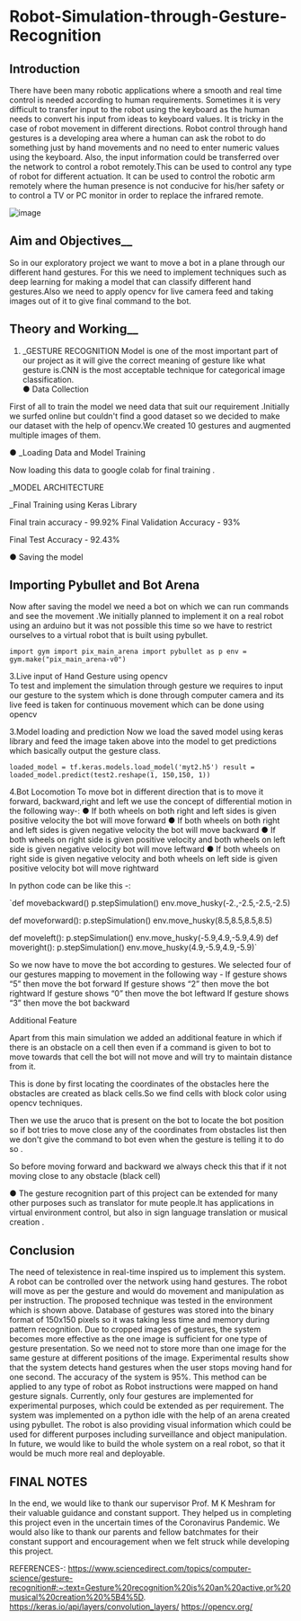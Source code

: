 # Robot-Simulation-through-Gesture-Recognition
## Introduction

 

There have been many robotic applications where a smooth and real time control is needed according to human requirements. Sometimes it is very difficult to transfer input to the robot using the keyboard as the human needs to convert his input from ideas to keyboard values. It is tricky in the case of robot movement in different directions. 
Robot control through hand gestures is a developing area where a human can ask the robot to do something just by hand movements and no need to enter numeric values using the keyboard. Also, the input information could be transferred over the network to control a robot remotely.This can be used to control any type of robot for different actuation. 
It can be used to control the robotic arm remotely where the human presence is not conducive for his/her safety or to control a TV or PC monitor in order to replace the infrared remote.



![image](https://user-images.githubusercontent.com/60650532/125906505-3104899f-8737-48a0-93b9-a82d97b7f7dd.png)



## Aim and Objectives__

So in our exploratory project we want to move a bot in a plane through our different hand gestures. For this we need to implement techniques such as deep learning for making a model that can classify different hand gestures.Also we need to apply opencv for live camera feed and taking images out of it to give final  command to the bot.
 
 

## Theory and Working__

1. _GESTURE RECOGNITION
Model is one of the most important part  of  our project as it will give the correct meaning of gesture like  what  gesture  is.CNN is the most acceptable technique for categorical image classification.   
●	Data Collection

First of all to train the model we need data that suit our requirement .Initially we surfed online but couldn't find a good dataset  so we decided to make our dataset with the help of opencv.We created 10 gestures and augmented multiple images of them.



          




●	_Loading Data and Model Training

Now loading this data to google colab for final training .

 



_MODEL ARCHITECTURE

 



 


_Final Training using Keras Library 
 
Final train accuracy - 99.92%
Final Validation Accuracy - 93%
 
Final Test Accuracy - 92.43%
 

●	Saving the model 
 


## Importing Pybullet and Bot Arena

Now after saving the model we need a bot on which we can run commands and see the movement .We initially planned to implement it on a real robot using an arduino but it was not possible this time so we have to restrict ourselves to a  virtual robot that is built using pybullet.

`import gym
import pix_main_arena
import pybullet as p
env = gym.make("pix_main_arena-v0")`



 



3.Live input of Hand Gesture using opencv  
To  test and implement the simulation through gesture we requires to input our gesture to the system which is done through computer camera and its live feed is taken for continuous movement which can be done using opencv

 
  



3.Model loading and prediction
Now we load the saved model using keras library and feed the image taken above into the model to get predictions which basically output the gesture class.

`loaded_model = tf.keras.models.load_model('myt2.h5')
result = loaded_model.predict(test2.reshape(1, 150,150, 1))`
 



4.Bot Locomotion
To move bot in different direction that is to move it forward, backward,right and left we use the concept of differential motion in the following way-:
●	If both wheels on both right and left sides is given positive velocity the bot will move forward
●	If both wheels on both right and left sides is given negative velocity the bot will move backward
●	If both wheels on  right side is given  positive velocity and both wheels on  left side is given negative velocity bot will move leftward
●	If both wheels on right side is given  negative velocity and both wheels on  left side is given positive velocity bot will move rightward


  
In python code can be like this -:

`def movebackward()
        p.stepSimulation()
       env.move_husky(-2.,-2.5,-2.5,-2.5)
            
def moveforward():
        p.stepSimulation()
        env.move_husky(8.5,8.5,8.5,8.5)
      
def moveleft(): 
        p.stepSimulation()
        env.move_husky(-5.9,4.9,-5.9,4.9)
def moveright():
       p.stepSimulation()
        env.move_husky(4.9,-5.9,4.9,-5.9)`

So we now have to move the bot according to gestures. We selected four of our gestures mapping to movement in the following way -
If gesture shows “5” then move the bot forward
If gesture shows “2” then move the bot rightward
If gesture shows “0” then move the bot leftward
If gesture shows “3” then move the bot backward


Additional Feature

Apart from this main simulation we added an additional feature in which if there is an obstacle on a cell then even  if a  command is given to bot  to move towards that cell the bot will not move and will try to maintain distance from it.

This is done by first locating the coordinates of the obstacles here the obstacles are created as black cells.So we find cells with block color using opencv techniques.
 



 

Then we use the aruco that is present on the bot to locate the bot position so if bot tries to move close any of the coordinates from obstacles list then we don't give the  command to bot even when the gesture is telling it to do so .
 

 
So before moving forward and backward we always check this that if it not moving close to any obstacle (black  cell)

●	The gesture recognition part of this project can be extended for many other purposes such as translator for mute people.It  has applications in virtual environment control, but also in sign language translation or musical creation .

## Conclusion 

The need of telexistence in real-time inspired us to implement this system. A robot can be controlled over the network using hand gestures. The robot will move as per the gesture and would do movement and manipulation as per instruction. The proposed technique was tested in the environment which is shown above. Database of gestures was stored into the binary format of 150x150 pixels so it was taking less time and memory during pattern recognition. Due to cropped images of gestures, the system becomes more effective as the one image is sufficient for one type of gesture presentation. So we need not to store more than one image for the same gesture at different positions of the image.
 Experimental results show that the system detects hand gestures when the user stops moving hand for one second. The accuracy of the system is 95%. This method can be applied to any type of robot as Robot instructions were mapped on hand gesture signals. Currently, only four gestures are implemented for experimental purposes, which could be extended as per requirement. The system was implemented on a python idle with the help of an arena created using pybullet.
 The robot is also providing visual information which could be used for different purposes including surveillance and object manipulation. In future, we would like to build the whole system on a real robot, so that it would be much more real and deployable.

## FINAL NOTES

In the end, we would like to thank our supervisor Prof. M K Meshram for their valuable guidance and constant support. They helped us in completing this project even in the uncertain times of the Coronavirus Pandemic. We would also like to thank our parents and fellow batchmates for their constant support and encouragement when we felt struck while developing this project.

REFERENCES-:
https://www.sciencedirect.com/topics/computer-science/gesture-recognition#:~:text=Gesture%20recognition%20is%20an%20active,or%20musical%20creation%20%5B4%5D.
https://keras.io/api/layers/convolution_layers/
https://opencv.org/

